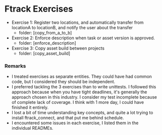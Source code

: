 # Ftrack Exercises

- Exercise 1: Register two locations, and automatically transfer from
locationA to locationB, and notify the user about the transfer
    - folder: [copy_from_a_to_b]
- Exercise 2: Enforce description when task or asset version is approved.
    - folder: [enforce_description]
- Exercise 3: Copy asset build between projects
    - folder: [copy_asset_build]


### Remarks

- I treated exercises as separate entities. They could have had common
code, but I considered they should be independent.
- I preferred tackling the 3 exercises than to write unittests. I followed
this approach because when you have tight deadlines, it's generally the
approach chosen in this industry. I consider my test incomplete because
of complete lack of coverage. I think with 1 more day, I could have
finished it entirely.
- I lost a bit of time understanding key concepts, and quite a lot trying
to install ftrack_connect, and that put me behind schedule.
- I encountered some issues in each exercise, I listed them in the individual
READMEs.